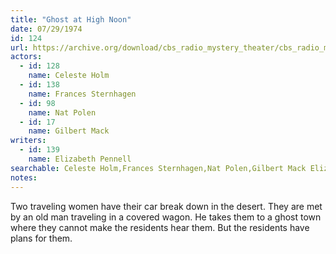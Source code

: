 ```yaml
---
title: "Ghost at High Noon"
date: 07/29/1974
id: 124
url: https://archive.org/download/cbs_radio_mystery_theater/cbs_radio_mystery_theater-0101-0150.zip/cbs_radio_mystery_theater-0101-0150%2Fcbsrmt_0124_ghost_at_high_noon.mp3
actors:  
  - id: 128
    name: Celeste Holm  
  - id: 138
    name: Frances Sternhagen  
  - id: 98
    name: Nat Polen  
  - id: 17
    name: Gilbert Mack
writers:  
  - id: 139
    name: Elizabeth Pennell
searchable: Celeste Holm,Frances Sternhagen,Nat Polen,Gilbert Mack Elizabeth Pennell
notes:  
---
```

Two traveling women have their car break down in the desert. They are met by an old man traveling in a covered wagon. He takes them to a ghost town where they cannot make the residents hear them. But the residents have plans for them.